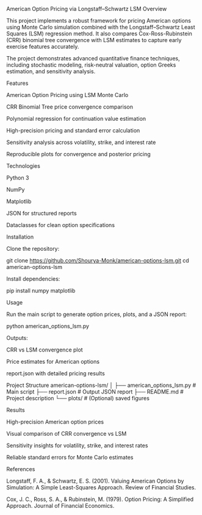American Option Pricing via Longstaff–Schwartz LSM
Overview

This project implements a robust framework for pricing American options using Monte Carlo simulation combined with the Longstaff–Schwartz Least Squares (LSM) regression method. It also compares Cox-Ross-Rubinstein (CRR) binomial tree convergence with LSM estimates to capture early exercise features accurately.

The project demonstrates advanced quantitative finance techniques, including stochastic modeling, risk-neutral valuation, option Greeks estimation, and sensitivity analysis.

Features

American Option Pricing using LSM Monte Carlo

CRR Binomial Tree price convergence comparison

Polynomial regression for continuation value estimation

High-precision pricing and standard error calculation

Sensitivity analysis across volatility, strike, and interest rate

Reproducible plots for convergence and posterior pricing

Technologies

Python 3

NumPy

Matplotlib

JSON for structured reports

Dataclasses for clean option specifications

Installation

Clone the repository:

git clone https://github.com/Shourya-Monk/american-options-lsm.git
cd american-options-lsm


Install dependencies:

pip install numpy matplotlib

Usage

Run the main script to generate option prices, plots, and a JSON report:

python american_options_lsm.py


Outputs:

CRR vs LSM convergence plot

Price estimates for American options

report.json with detailed pricing results

Project Structure
american-options-lsm/
│
├── american_options_lsm.py   # Main script
├── report.json               # Output JSON report
├── README.md                 # Project description
└── plots/                    # (Optional) saved figures

Results

High-precision American option prices

Visual comparison of CRR convergence vs LSM

Sensitivity insights for volatility, strike, and interest rates

Reliable standard errors for Monte Carlo estimates

References

Longstaff, F. A., & Schwartz, E. S. (2001). Valuing American Options by Simulation: A Simple Least-Squares Approach. Review of Financial Studies.

Cox, J. C., Ross, S. A., & Rubinstein, M. (1979). Option Pricing: A Simplified Approach. Journal of Financial Economics.

